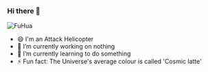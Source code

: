 ### Hi there 👋
![FuHua](https://media.tenor.com/Kuk7CLHnkzsAAAAi/honkai-fu-hua.gif)


- 😄 I'm an Attack Helicopter
- 🔭 I’m currently working on nothing
- 🌱 I’m currently learning to do something
- ⚡ Fun fact: The Universe's average colour is called 'Cosmic latte'
<!-- ![seele](https://img1.wikia.nocookie.net/__cb20120825191940/evangelion/images/4/4f/SEELE_Logo_%28NGE%29.png)

<!--
**Leviea/Leviea** is a ✨ _special_ ✨ repository because its `README.md` (this file) appears on your GitHub profile.

Here are some ideas to get you started:

- 🔭 I’m currently working on making ubuntu 22.04 into a web server
- 🌱 I’m currently learning Python
- 👯 I’m looking to collaborate on ...
- 🤔 I’m looking for help with ...
- 💬 Ask me about ...
- 📫 How to reach me: ...
- 😄 Pronouns: Attack Helicopter 
- ⚡ Fun fact: ...
-->
